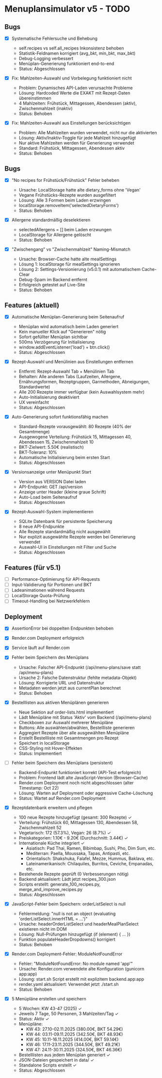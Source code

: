 # Menuplansimulator v5 - TODO

## Bugs

- [x] Systematische Fehlersuche und Behebung
  - self.recipes vs self.all_recipes Inkonsistenz behoben
  - Statistik-Feldnamen korrigiert (avg_bkt, min_bkt, max_bkt)
  - Debug-Logging verbessert
  - Menüplan-Generierung funktioniert end-to-end
  - Status: Abgeschlossen

- [x] Fix: Mahlzeiten-Auswahl und Vorbelegung funktioniert nicht
  - Problem: Dynamisches API-Laden verursachte Probleme
  - Lösung: Hardcoded Werte die EXAKT mit Rezept-Daten übereinstimmen
  - 4 Mahlzeiten: Frühstück, Mittagessen, Abendessen (aktiv), Zwischenmahlzeit (inaktiv)
  - Status: Behoben

- [x] Fix: Mahlzeiten-Auswahl aus Einstellungen berücksichtigen
  - Problem: Alle Mahlzeiten wurden verwendet, nicht nur die aktivierten
  - Lösung: Aktiv/Inaktiv-Toggle für jede Mahlzeit hinzugefügt
  - Nur aktive Mahlzeiten werden für Generierung verwendet
  - Standard: Frühstück, Mittagessen, Abendessen aktiv
  - Status: Behoben

## Bugs

- [x] "No recipes for Frühstück/Frühstück" Fehler beheben
  - Ursache: LocalStorage hatte alte dietary_forms ohne 'Vegan'
  - Vegane Frühstücks-Rezepte wurden ausgefiltert
  - Lösung: Alle 3 Formen beim Laden erzwingen
  - localStorage.removeItem('selectedDietaryForms')
  - Status: Behoben

- [x] Allergene standardmäßig deselektieren
  - selectedAllergens = [] beim Laden erzwungen
  - LocalStorage für Allergene gelöscht
  - Status: Behoben

- [x] "Zwischengang" vs "Zwischenmahlzeit" Naming-Mismatch
  - Ursache: Browser-Cache hatte alte mealSettings
  - Lösung 1: localStorage für mealSettings ignorieren
  - Lösung 2: Settings-Versionierung (v5.0.1) mit automatischem Cache-Clear
  - Debug-Spam im Backend entfernt
  - Erfolgreich getestet auf Live-Site
  - Status: Behoben

## Features (aktuell)

- [x] Automatische Menüplan-Generierung beim Seitenaufruf
  - Menüplan wird automatisch beim Laden generiert
  - Kein manueller Klick auf "Generieren" nötig
  - Sofort gefüllter Menüplan sichtbar
  - 500ms Verzögerung für Initialisierung
  - window.addEventListener('load') + btn.click()
  - Status: Abgeschlossen

- [x] Rezept-Auswahl und Menülinien aus Einstellungen entfernen
  - Entfernt: Rezept-Auswahl Tab + Menülinien Tab
  - Behalten: Alle anderen Tabs (Laufzeiten, Allergene, Ernährungsformen, Rezeptgruppen, Garmethoden, Abneigungen, Standardwerte)
  - Alle 200 Rezepte immer verfügbar (kein Auswahlsystem mehr)
  - Auto-Initialisierung deaktiviert
  - UX vereinfacht
  - Status: Abgeschlossen

- [x] Auto-Generierung sofort funktionsfähig machen
  - Standard-Rezepte vorausgewählt: 80 Rezepte (40% der Gesamtmenge)
  - Ausgewogene Verteilung: Frühstück 15, Mittagessen 40, Abendessen 15, Zwischenmahlzeit 10
  - BKT-Zielwert: 5.50€ (realistisch)
  - BKT-Toleranz: 10%
  - Automatische Initialisierung beim ersten Start
  - Status: Abgeschlossen

- [x] Versionsanzeige unter Menüpunkt Start
  - Version aus VERSION Datei laden
  - API-Endpunkt: GET /api/version
  - Anzeige unter Header (kleine graue Schrift)
  - Auto-Load beim Seitenaufruf
  - Status: Abgeschlossen

- [x] Rezept-Auswahl-System implementieren
  - SQLite Datenbank für persistente Speicherung
  - 8 neue API-Endpunkte
  - Alle Rezepte standardmäßig nicht ausgewählt
  - Nur explizit ausgewählte Rezepte werden bei Generierung verwendet
  - Auswahl-UI in Einstellungen mit Filter und Suche
  - Status: Abgeschlossen

## Features (für v5.1)

- [ ] Performance-Optimierung für API-Requests
- [ ] Input-Validierung für Portionen und BKT
- [ ] Ladeanimationen während Requests
- [ ] LocalStorage Quota-Prüfung
- [ ] Timeout-Handling bei Netzwerkfehlern

## Deployment

- [x] AssertionError bei doppelten Endpunkten behoben
- [x] Render.com Deployment erfolgreich
- [x] Service läuft auf Render.com



- [x] Fehler beim Speichern des Menüplans
  - Ursache: Falscher API-Endpunkt (/api/menu-plans/save statt /api/menu-plans)
  - Ursache 2: Falsche Datenstruktur (fehlte metadata-Objekt)
  - Lösung: Korrigierte URL und Datenstruktur
  - Metadaten werden jetzt aus currentPlan berechnet
  - Status: Behoben



- [x] Bestelllisten aus aktiven Menüplänen generieren
  - Neue Sektion auf order-lists.html implementiert
  - Lädt Menüpläne mit Status 'Aktiv' vom Backend (/api/menu-plans)
  - Checkboxen zur Auswahl mehrerer Menüpläne
  - Buttons: Alle auswählen/abwählen, Bestellliste generieren
  - Aggregiert Rezepte über alle ausgewählten Menüpläne
  - Erstellt Bestellliste mit Gesamtmengen pro Rezept
  - Speichert in localStorage
  - CSS-Styling mit Hover-Effekten
  - Status: Implementiert



- [ ] Fehler beim Speichern des Menüplans (persistent)
  - Backend-Endpunkt funktioniert korrekt (API-Test erfolgreich)
  - Problem: Frontend lädt alte JavaScript-Version (Browser-Cache)
  - Render.com Deployment noch nicht abgeschlossen (alter Timestamp: Oct 22)
  - Lösung: Warten auf Deployment oder aggressive Cache-Löschung
  - Status: Wartet auf Render.com Deployment



- [x] Rezeptdatenbank erweitern und pflegen
  - 100 neue Rezepte hinzugefügt (gesamt: 300 Rezepte) ✓
  - Verteilung: Frühstück 60, Mittagessen 130, Abendessen 58, Zwischenmahlzeit 52
  - Vegetarisch: 172 (57.3%), Vegan: 26 (8.7%) ✓
  - Preiskategorien: 1.10€ - 9.20€ (Durchschnitt: 3.44€) ✓
  - Internationale Küche integriert ✓
    * Asiatisch: Pad Thai, Ramen, Bibimbap, Sushi, Pho, Dim Sum, etc.
    * Mediterran: Paella, Moussaka, Tapas, Antipasti, etc.
    * Orientalisch: Shakshuka, Falafel, Mezze, Hummus, Baklava, etc.
    * Lateinamerikanisch: Chilaquiles, Burritos, Ceviche, Empanadas, etc.
  - Bestehende Rezepte geprüft (0 Verbesserungen nötig)
  - Backend aktualisiert: Lädt jetzt recipes_300.json
  - Scripts erstellt: generate_100_recipes.py, merge_and_improve_recipes.py
  - Status: Abgeschlossen



- [x] JavaScript-Fehler beim Speichern: orderListSelect is null
  - Fehlermeldung: "null is not an object (evaluating 'orderListSelect.innerHTML = ...')"
  - Ursache: headerOrderListSelect und headerMealPlanSelect existieren nicht im DOM
  - Lösung: Null-Prüfungen hinzugefügt (if (element) { ... })
  - Funktion populateHeaderDropdowns() korrigiert
  - Status: Behoben



- [x] Render.com Deployment-Fehler: ModuleNotFoundError
  - Fehler: "ModuleNotFoundError: No module named 'app'"
  - Ursache: Render.com verwendete alte Konfiguration (gunicorn app:app)
  - Lösung: start.sh Script erstellt mit explizitem backend.app:app
  - render.yaml aktualisiert: Verwendet jetzt ./start.sh
  - Status: Behoben



- [x] 5 Menüpläne erstellen und speichern
  - 5 Wochen: KW 43-47 (2025) ✓
  - Jeweils 7 Tage, 50 Personen, 3 Mahlzeiten/Tag ✓
  - Status: Aktiv ✓
  - Menüpläne:
    * KW 43: 27.10-02.11.2025 (380.00€, BKT 54.29€)
    * KW 44: 03.11-09.11.2025 (342.50€, BKT 48.93€)
    * KW 45: 10.11-16.11.2025 (414.00€, BKT 59.14€)
    * KW 46: 17.11-23.11.2025 (344.50€, BKT 49.21€)
    * KW 47: 24.11-30.11.2025 (324.50€, BKT 46.36€)
  - Bestelllisten aus jedem Menüplan generiert ✓
  - JSON-Dateien gespeichert in data/ ✓
  - Standalone Scripts erstellt ✓
  - Status: Abgeschlossen

